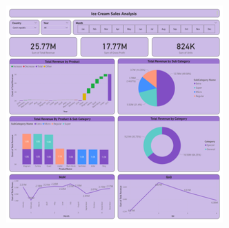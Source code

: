 ![ICS](https://github.com/iresar/Power-BI/blob/master/Ice%20Cream%20Sales/Ice%20Cream%20Sales_page-0001.jpg)
